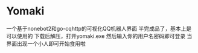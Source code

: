# Yomaki
一个基于nonebot2和go-cqhttp的可视化QQ机器人界面
半完成品了，基本上是可以使用的
下载后解压，打开yomaki.exe
然后输入你的用户名密码即可登录
当界面出现一个小人即可开始食用啦
